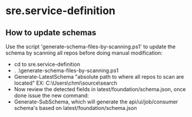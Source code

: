 # sre.service-definition

## How to update schemas

Use the script 'generate-schema-files-by-scanning.ps1' to update the schema by scanning all repos before doing manual modification:

 * cd to sre.service-definition
 * . .\generate-schema-files-by-scanning.ps1
 * Generate-LatestSchema "absolute path to where all repos to scan are located"  EX: C:\Users\chmi\source\search
 * Now review the detected fields in latest/foundation/schema.json, once done issue the new command:
 * Generate-SubSchema, which will generate the api/ui/job/consumer schema's based on latest/foundation/schema.json
